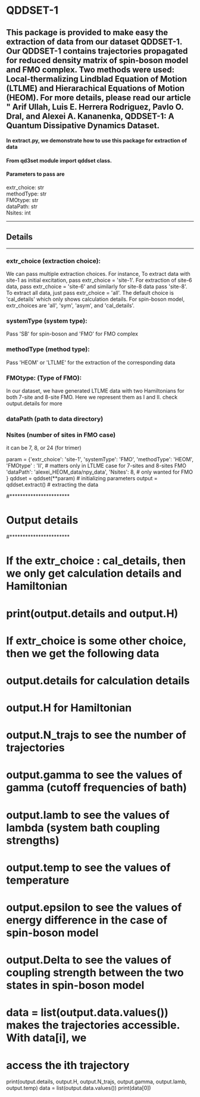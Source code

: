 # QDDSET-1
## This package is provided to make easy the extraction of data from our dataset QDDSET-1. Our QDDSET-1 contains trajectories propagated for reduced density matrix of spin-boson model and FMO complex. Two methods were used: Local-thermalizing Lindblad Equation of Motion (LTLME) and Hierarachical Equations of Motion (HEOM). For more details, please read our article " Arif Ullah, Luis E. Herrera Rodriguez, Pavlo O. Dral, and Alexei A. Kananenka, QDDSET-1: A Quantum Dissipative Dynamics Dataset.

#### In extract.py, we demonstrate how to use this package for extraction of data

#### From qd3set module import qddset class.
#### Parameters to pass are
 extr_choice: str \
 methodType: str  \
 FMOtype:  str  \
 dataPath: str  \
 Nsites: int  

***********************
##   Details 
***********************

### extr_choice (extraction choice):
 We can pass multiple extraction choices. For instance, To extract data with site-1 as initial excitation, 
 pass extr_choice = 'site-1'. For extraction of site-6 data, 
 pass extr_choice = 'site-6' and similarly for site-8 data pass 'site-8'. 
 To extract all data, just pass extr_choice = 'all'. The default choice is 'cal_details' which 
 only shows calculation details. For spin-boson model, extr_choices are 'all', 'sym', 'asym', and 'cal_details'.

### systemType (system type): 
 Pass 'SB' for spin-boson and 'FMO' for FMO complex

### methodType (method type):
 Pass 'HEOM' or 'LTLME' for the extraction of the corresponding data

### FMOtype: (Type of FMO):
 In our dataset, we have generated LTLME data with two Hamiltonians for both 
 7-site and 8-site FMO. Here we represent them as I and II. check output.details
 for more

### dataPath (path to data directory)

### Nsites (number of sites in FMO case)
 it can be 7, 8, or 24 (for trimer)

param = {'extr_choice': 'site-1',
        'systemType': 'FMO',
        'methodType': 'HEOM', 
        'FMOtype' : 'II', # matters only in LTLME case for 7-sites and 8-sites FMO
        'dataPath': 'alexei_HEOM_data/npy_data',
        'Nsites': 8,  # only wanted for FMO 
        }
qddset = qddset(**param) #  initializing parameters
output = qddset.extract() # extracting the data

#***********************
#  Output details
#***********************

# If the extr_choice : cal_details, then we only get calculation details and Hamiltonian

# print(output.details and output.H)

# If extr_choice is some other choice, then we get the following data
#  output.details for calculation details
#  output.H for Hamiltonian
#  output.N_trajs to see the number of trajectories
# output.gamma to see the values of gamma (cutoff frequencies of bath)
# output.lamb to see the values of lambda (system bath coupling strengths)
# output.temp to see the values of temperature
# output.epsilon to see the values of energy difference in the case of spin-boson model
# output.Delta  to see the values of coupling strength between the two states in spin-boson model
# data = list(output.data.values()) makes the trajectories accessible. With data[i], we
# access the ith trajectory

print(output.details, output.H, output.N_trajs, output.gamma, output.lamb, output.temp)
data = list(output.data.values())
print(data[0])
